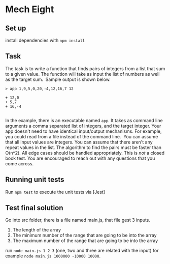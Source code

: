 # Mech Eight

## Set up

install dependencies with `npm install`

## Task

The task is to write a function that finds pairs of integers from a list that sum to a given value. The function will take as input the list of numbers as well as the target sum.
​
Sample output is shown below.
```
> app 1,9,5,0,20,-4,12,16,7 12
​
+ 12,0
+ 5,7
+ 16,-4
​
```
In the example, there is an executable named `app`. It takes as command line arguments a comma separated list of integers, and the target integer. Your app doesn't need to have identical input/output mechanisms. For example, you could read from a file instead of the command line.
​
You can assume that all input values are integers. You can assume that there aren't any repeat values in the list. The algorithm to find the pairs must be faster than O(n^2). All edge cases should be handled appropriately. This is _not_ a closed book test. You are encouraged to reach out with any questions that you come across.
## Running unit tests

Run `npm test` to execute the unit tests via [Jest]

## Test final solution

Go into src folder, there is a file named main.js, that file gest 3 inputs. 
1. The length of the array 
2. The minimum number of the range that are going to be into the array
3. The maximum number of the range that are going to be into the array

run `node main.js 1 2 3` (one, two and three are related with the input) for example `node main.js 1000000 -10000 10000`.


